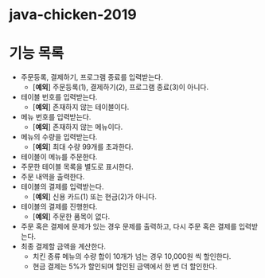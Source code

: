 # java-chicken-2019

# 기능 목록
* 주문등록, 결제하기, 프로그램 종료를 입력받는다.
   *  [**예외**] 주문등록(1), 결제하기(2), 프로그램 종료(3)이 아니다.
* 테이블 번호를 입력받는다.
   * [**예외**] 존재하지 않는 테이블이다.
* 메뉴 번호를 입력받는다. 
   * [**예외**] 존재하지 않는 메뉴이다.
* 메뉴의 수량을 입력받는다.
   * [**예외**] 최대 수량 99개를 초과한다.
* 테이블이 메뉴를 주문한다.
* 주문한 테이블 목록을 별도로 표시한다.
* 주문 내역을 출력한다.
* 테이블의 결제를 입력받는다.
    * [**예외**] 신용 카드(1) 또는 현금(2)가 아니다.
* 테이블의 결제를 진행한다.
    * [**예외**] 주문한 품목이 없다.
* 주문 혹은 결제에 문제가 있는 경우 문제를 출력하고, 다시 주문 혹은 결제를 입력받는다.
* 최종 결제할 금액을 계산한다.
    * 치킨 종류 메뉴의 수량 합이 10개가 넘는 경우 10,000원 씩 할인한다.
    * 현금 결제는 5%가 할인되며 할인된 금액에서 한 번 더 할인한다.
    